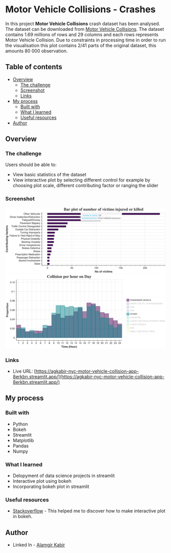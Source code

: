 # Motor Vehicle Collisions - Crashes

In this project **Motor Vehicle Collisions** crash dataset has been analysed. The dataset can be downloaded from [Motor Vehicle Collisions](https://data.cityofnewyork.us/Public-Safety/Motor-Vehicle-Collisions-Crashes/h9gi-nx95). The dataset contains 1.69 millions of rows and 29 columns and each rows represents Motor Vehicle Collision. Due to constraints in processing time in order to run the visualisation this plot contains 2/41 parts of the original dataset, this amounts 80 000 observation.

## Table of contents

- [Overview](#overview)
  - [The challenge](#the-challenge)
  - [Screenshot](#screenshot)
  - [Links](#links)
- [My process](#my-process)
  - [Built with](#built-with)
  - [What I learned](#what-i-learned)
  - [Useful resources](#useful-resources)
- [Author](#author)

## Overview

### The challenge

Users should be able to:

- View basic statistics of the dataset
- View interactive plot by selecting different control for example by choosing plot scale, different contributing factor or ranging the slider

### Screenshot

![](./images/screenshot_1.png) ![](./images/screenshot_2.png)

### Links

- Live URL: [https://agkabir-nyc-motor-vehicle-collision-app-8erkbn.streamlit.app/](https://agkabir-nyc-motor-vehicle-collision-app-8erkbn.streamlit.app/)

## My process

### Built with

- Python
- Bokeh
- Streamlit
- Matplotlib
- Pandas
- Numpy

### What I learned

- Delopyment of data science projects in streamlit
- Interactive plot using bokeh
- Incorporating bokeh plot in streamlit

### Useful resources

- [Stackoverflow](https://www.stacoverflow.com) - This helped me to discover how to make interactive plot in bokeh.

## Author

<!-- - Website - [Add your name here](https://www.linkedin.com/in/mdagkabir/) -->

- Linked In - [Alamgir Kabir](https://www.linkedin.com/in/mdagkabir)
